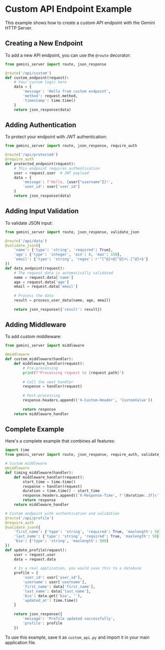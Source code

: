 # Custom API Endpoint Example

This example shows how to create a custom API endpoint with the Gemini HTTP Server.

## Creating a New Endpoint

To add a new API endpoint, you can use the `@route` decorator:

```python
from gemini_server import route, json_response

@route('/api/custom')
def custom_endpoint(request):
    # Your custom logic here
    data = {
        'message': 'Hello from custom endpoint',
        'method': request.method,
        'timestamp': time.time()
    }
    return json_response(data)
```

## Adding Authentication

To protect your endpoint with JWT authentication:

```python
from gemini_server import route, json_response, require_auth

@route('/api/protected')
@require_auth
def protected_endpoint(request):
    # This endpoint requires authentication
    user = request.user  # JWT payload
    data = {
        'message': f'Hello, {user["username"]}!',
        'user_id': user['user_id']
    }
    return json_response(data)
```

## Adding Input Validation

To validate JSON input:

```python
from gemini_server import route, json_response, validate_json

@route('/api/data')
@validate_json({
    'name': {'type': 'string', 'required': True},
    'age': {'type': 'integer', 'min': 0, 'max': 150},
    'email': {'type': 'string', 'regex': r'^[^@]+@[^@]+\.[^@]+$'}
})
def data_endpoint(request):
    # The request data is automatically validated
    name = request.data['name']
    age = request.data['age']
    email = request.data['email']
    
    # Process the data
    result = process_user_data(name, age, email)
    
    return json_response({'result': result})
```

## Adding Middleware

To add custom middleware:

```python
from gemini_server import middleware

@middleware
def custom_middleware(handler):
    def middleware_handler(request):
        # Pre-processing
        print(f"Processing request to {request.path}")
        
        # Call the next handler
        response = handler(request)
        
        # Post-processing
        response.headers.append(('X-Custom-Header', 'CustomValue'))
        
        return response
    return middleware_handler
```

## Complete Example

Here's a complete example that combines all features:

```python
import time
from gemini_server import route, json_response, require_auth, validate_json, middleware

# Custom middleware
@middleware
def timing_middleware(handler):
    def middleware_handler(request):
        start_time = time.time()
        response = handler(request)
        duration = time.time() - start_time
        response.headers.append(('X-Response-Time', f'{duration:.3f}s'))
        return response
    return middleware_handler

# Custom endpoint with authentication and validation
@route('/api/profile')
@require_auth
@validate_json({
    'first_name': {'type': 'string', 'required': True, 'maxlength': 50},
    'last_name': {'type': 'string', 'required': True, 'maxlength': 50},
    'bio': {'type': 'string', 'maxlength': 500}
})
def update_profile(request):
    user = request.user
    data = request.data
    
    # In a real application, you would save this to a database
    profile = {
        'user_id': user['user_id'],
        'username': user['username'],
        'first_name': data['first_name'],
        'last_name': data['last_name'],
        'bio': data.get('bio', ''),
        'updated_at': time.time()
    }
    
    return json_response({
        'message': 'Profile updated successfully',
        'profile': profile
    })
```

To use this example, save it as `custom_api.py` and import it in your main application file.